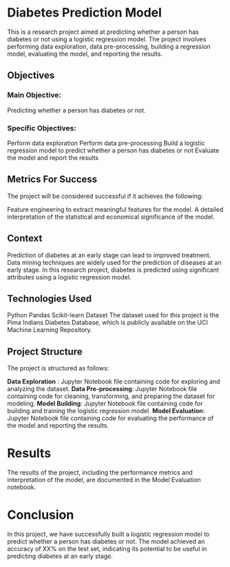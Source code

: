 # Diabetes Prediction Model

This is a research project aimed at predicting whether a person has diabetes or not using a logistic regression model. The project involves performing data exploration, data pre-processing, building a regression model, evaluating the model, and reporting the results.

## Objectives
### Main Objective:
Predicting whether a person has diabetes or not.

### Specific Objectives:
Perform data exploration
Perform data pre-processing
Build a logistic regression model to predict whether a person has diabetes or not
Evaluate the model and report the results

## Metrics For Success
The project will be considered successful if it achieves the following:

Feature engineering to extract meaningful features for the model.
A detailed interpretation of the statistical and economical significance of the model.

## Context
Prediction of diabetes at an early stage can lead to improved treatment. Data mining techniques are widely used for the prediction of diseases at an early stage. In this research project, diabetes is predicted using significant attributes using a logistic regression model.

## Technologies Used
Python
Pandas
Scikit-learn
Dataset
The dataset used for this project is the Pima Indians Diabetes Database, which is publicly available on the UCI Machine Learning Repository.

## Project Structure
The project is structured as follows:

**Data Exploration** : Jupyter Notebook file containing code for exploring and analyzing the dataset.
**Data Pre-processing**: Jupyter Notebook file containing code for cleaning, transforming, and preparing the dataset for modeling.
**Model Building**: Jupyter Notebook file containing code for building and training the logistic regression model.
**Model Evaluation**: Jupyter Notebook file containing code for evaluating the performance of the model and reporting the results.

# Results
The results of the project, including the performance metrics and interpretation of the model, are documented in the Model Evaluation notebook.

# Conclusion
In this project, we have successfully built a logistic regression model to predict whether a person has diabetes or not. The model achieved an accuracy of XX% on the test set, indicating its potential to be useful in predicting diabetes at an early stage.
